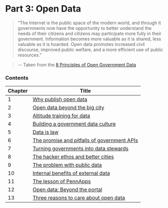 # Part 3: Open Data

> "The Internet is the public space of the modern world, and through it governments now have the opportunity to better understand the needs of their citizens and citizens may participate more fully in their government. Information becomes more valuable as it is shared, less valuable as it is hoarded. Open data promotes increased civil discourse, improved public welfare, and a more efficient use of public resources."

> -- Taken from the [8 Principles of Open Government Data](https://public.resource.org/8_principles.html)

### Contents

| Chapter  | Title  |
|---|---|
| 1 | [Why publish open data](#) |
| 2 | [Open data beyond the big city](#) |
| 3 | [Altitude training for data](#) |
| 4 | [Building a government data culture](#) |
| 5 | [Data is law](#) |
| 6 | [The promise and pitfalls of government APIs](#) |
| 7 | [Turning governments into data stewards](#) |
| 8 | [The hacker ethos and better cities](#) |
| 9 | [The problem with public data](#) |
| 10 | [Internal benefits of external data](#) |
| 11 | [The lesson of PennApps](#) |
| 12 | [Open data: Beyond the portal](#) |
| 13 | [Three reasons to care about open data](#) |
